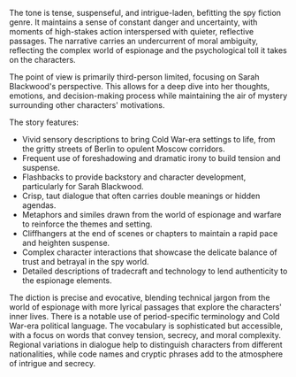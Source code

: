 
<tone>The tone is tense, suspenseful, and intrigue-laden, befitting the spy fiction genre. It maintains a sense of constant danger and uncertainty, with moments of high-stakes action interspersed with quieter, reflective passages. The narrative carries an undercurrent of moral ambiguity, reflecting the complex world of espionage and the psychological toll it takes on the characters.</tone>

<pov>The point of view is primarily third-person limited, focusing on Sarah Blackwood's perspective. This allows for a deep dive into her thoughts, emotions, and decision-making process while maintaining the air of mystery surrounding other characters' motivations.</pov>

<litdev>The story features:
- Vivid sensory descriptions to bring Cold War-era settings to life, from the gritty streets of Berlin to opulent Moscow corridors.
- Frequent use of foreshadowing and dramatic irony to build tension and suspense.
- Flashbacks to provide backstory and character development, particularly for Sarah Blackwood.
- Crisp, taut dialogue that often carries double meanings or hidden agendas.
- Metaphors and similes drawn from the world of espionage and warfare to reinforce the themes and setting.
- Cliffhangers at the end of scenes or chapters to maintain a rapid pace and heighten suspense.
- Complex character interactions that showcase the delicate balance of trust and betrayal in the spy world.
- Detailed descriptions of tradecraft and technology to lend authenticity to the espionage elements.</litdev>

<lexchoice>The diction is precise and evocative, blending technical jargon from the world of espionage with more lyrical passages that explore the characters' inner lives. There is a notable use of period-specific terminology and Cold War-era political language. The vocabulary is sophisticated but accessible, with a focus on words that convey tension, secrecy, and moral complexity. Regional variations in dialogue help to distinguish characters from different nationalities, while code names and cryptic phrases add to the atmosphere of intrigue and secrecy.</lexchoice>

